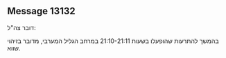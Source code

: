 ## Message 13132

דובר צה"ל:

בהמשך להתרעות שהופעלו בשעות 21:10-21:11 במרחב הגליל המערבי, מדובר בזיהוי שווא.

